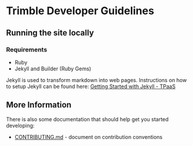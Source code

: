 # Trimble Developer Guidelines

## Running the site locally

### Requirements
- Ruby
- Jekyll and Builder (Ruby Gems)

Jekyll is used to transform markdown into web pages. Instructions on how to setup Jekyll can be found here: [Getting Started with Jekyll - TPaaS](https://docs.google.com/presentation/d/1AMnKd5X9hfAbOb3d2WnB3uZW8cptQ2DZZm1WUM10vuk)

## More Information

There is also some documentation that should help get you started developing:

- [CONTRIBUTING.md](./CONTRIBUTING.md) - document on contribution conventions
